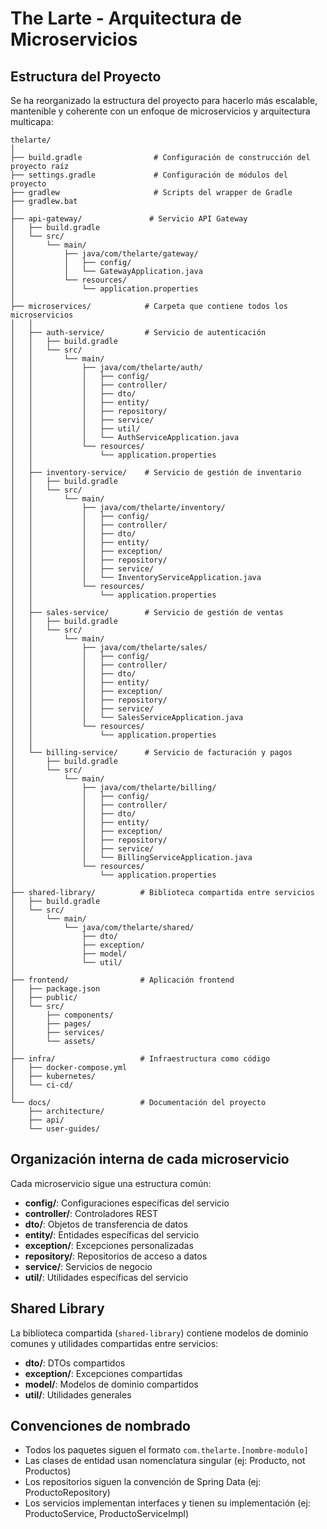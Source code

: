 # The Larte - Arquitectura de Microservicios

## Estructura del Proyecto

Se ha reorganizado la estructura del proyecto para hacerlo más escalable, mantenible y coherente con un enfoque de microservicios y arquitectura multicapa:

```
thelarte/
│
├── build.gradle                # Configuración de construcción del proyecto raíz
├── settings.gradle             # Configuración de módulos del proyecto
├── gradlew                     # Scripts del wrapper de Gradle
├── gradlew.bat
│
├── api-gateway/               # Servicio API Gateway
│   ├── build.gradle
│   └── src/
│       └── main/
│           ├── java/com/thelarte/gateway/
│           │   ├── config/
│           │   └── GatewayApplication.java
│           └── resources/
│               └── application.properties
│
├── microservices/            # Carpeta que contiene todos los microservicios
│   │
│   ├── auth-service/         # Servicio de autenticación
│   │   ├── build.gradle
│   │   └── src/
│   │       └── main/
│   │           ├── java/com/thelarte/auth/
│   │           │   ├── config/
│   │           │   ├── controller/
│   │           │   ├── dto/
│   │           │   ├── entity/
│   │           │   ├── repository/
│   │           │   ├── service/
│   │           │   ├── util/
│   │           │   └── AuthServiceApplication.java
│   │           └── resources/
│   │               └── application.properties
│   │
│   ├── inventory-service/    # Servicio de gestión de inventario
│   │   ├── build.gradle
│   │   └── src/
│   │       └── main/
│   │           ├── java/com/thelarte/inventory/
│   │           │   ├── config/
│   │           │   ├── controller/
│   │           │   ├── dto/
│   │           │   ├── entity/
│   │           │   ├── exception/
│   │           │   ├── repository/
│   │           │   ├── service/
│   │           │   └── InventoryServiceApplication.java
│   │           └── resources/
│   │               └── application.properties
│   │
│   ├── sales-service/        # Servicio de gestión de ventas
│   │   ├── build.gradle
│   │   └── src/
│   │       └── main/
│   │           ├── java/com/thelarte/sales/
│   │           │   ├── config/
│   │           │   ├── controller/
│   │           │   ├── dto/
│   │           │   ├── entity/
│   │           │   ├── exception/
│   │           │   ├── repository/
│   │           │   ├── service/
│   │           │   └── SalesServiceApplication.java
│   │           └── resources/
│   │               └── application.properties
│   │
│   └── billing-service/      # Servicio de facturación y pagos
│       ├── build.gradle
│       └── src/
│           └── main/
│               ├── java/com/thelarte/billing/
│               │   ├── config/
│               │   ├── controller/
│               │   ├── dto/
│               │   ├── entity/
│               │   ├── exception/
│               │   ├── repository/
│               │   ├── service/
│               │   └── BillingServiceApplication.java
│               └── resources/
│                   └── application.properties
│
├── shared-library/          # Biblioteca compartida entre servicios
│   ├── build.gradle
│   └── src/
│       └── main/
│           └── java/com/thelarte/shared/
│               ├── dto/
│               ├── exception/
│               ├── model/
│               └── util/
│
├── frontend/                # Aplicación frontend
│   ├── package.json
│   ├── public/
│   └── src/
│       ├── components/
│       ├── pages/
│       ├── services/
│       └── assets/
│
├── infra/                   # Infraestructura como código
│   ├── docker-compose.yml
│   ├── kubernetes/
│   └── ci-cd/
│
└── docs/                    # Documentación del proyecto
    ├── architecture/
    ├── api/
    └── user-guides/
```

## Organización interna de cada microservicio

Cada microservicio sigue una estructura común:

- **config/**: Configuraciones específicas del servicio
- **controller/**: Controladores REST
- **dto/**: Objetos de transferencia de datos
- **entity/**: Entidades específicas del servicio
- **exception/**: Excepciones personalizadas
- **repository/**: Repositorios de acceso a datos
- **service/**: Servicios de negocio
- **util/**: Utilidades específicas del servicio

## Shared Library

La biblioteca compartida (`shared-library`) contiene modelos de dominio comunes y utilidades compartidas entre servicios:

- **dto/**: DTOs compartidos
- **exception/**: Excepciones compartidas
- **model/**: Modelos de dominio compartidos
- **util/**: Utilidades generales

## Convenciones de nombrado

- Todos los paquetes siguen el formato `com.thelarte.[nombre-modulo]`
- Las clases de entidad usan nomenclatura singular (ej: Producto, not Productos)
- Los repositorios siguen la convención de Spring Data (ej: ProductoRepository)
- Los servicios implementan interfaces y tienen su implementación (ej: ProductoService, ProductoServiceImpl)
